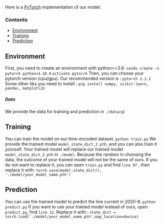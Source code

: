 
Here is a  [PyTorch](https://pytorch.org/) implementation of our model.
### Contents
- [Environment](#Environment)
- [Training](#training)
- [Prediction](#Prediction)


## Environment
First, you need to create an environment with python>=3.6:
`conda create -n pytorch python=3.10.9`
`activate pytorch`
Then, you can choose your pytorch version (cpu/gpu).
Our recommended version is :
	`pytorch 2.1.2`
Some other libs you need to install :
	`pip install numpy, scikit-learn, pandas, matplotlib`
##### Data
We provide the data for training and prediction in `./data/q1`

## Training
You can train the model on our time-encoded dataset.
`python train.py`
We provide the trained model `model_state_dict_2.pth`, and you can also train it yourself.
Your trained model will replace our trained model `model_state_dict_2.pth` in `./model`.
Because the random in choosing the data, the outcome of your trained model will not be the same of ours.
If you do not want to replace it, you can open `train.py` and find `line 97` , then replace it with:
`torch.save(model.state_dict(), './model/your_model_name.pth')`

## Prediction
You can use the trained model to predict the line current in 2020-8.
`python predict.py`
If you want to use your trained model instead of ours, open `predict.py`, find `line 12`.
Replace it with : 
`state_dict = torch.load('./model/your_model_name.pth',map_location=device)`
